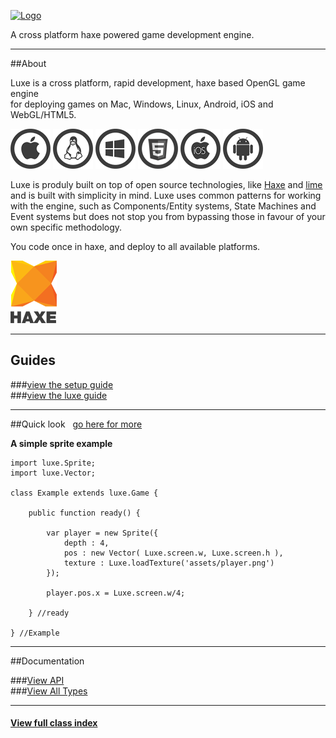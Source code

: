 
[![Logo](http://luxeengine.com/images/logo.png)](./index.html)

A cross platform haxe powered game development engine.

--- 
##About

Luxe is a cross platform, rapid development, haxe based OpenGL game engine    
for deploying games on Mac, Windows, Linux, Android, iOS and WebGL/HTML5.

<img title="Mac" alt="Mac" src="images/mac64.png" class="platform-icon-64"/>
<img title="Linux" alt="Linux" src="images/linux64.png" class="platform-icon-64"/>
<img title="Windows" alt="Windows" src="images/windows64.png" class="platform-icon-64"/>
<img title="WebGL/HTML5" alt="WebGL/HTML5" src="images/web64.png" class="platform-icon-64"/>
<img title="iOS" alt="iOS" src="images/ios64.png" class="platform-icon-64"/>
<img title="Android" alt="Android" src="images/android64.png" class="platform-icon-64"/>

Luxe is produly built on top of open source technologies, like [Haxe](http://haxe.org) and [lime](http://limeframework.com/) and is built with simplicity in mind.
Luxe uses common patterns for working with the engine, such as Components/Entity systems, State Machines and Event systems but does not stop you from bypassing those in favour of your own specific methodology. 

You code once in haxe, and deploy to all available platforms.

[ ![haxe](images/haxe.png) ](http://haxe.org)

----
## Guides

###[view the setup guide](setup.html)   
###[view the luxe guide](guide.html)   

----
##Quick look
&nbsp; [go here for more](quick.html)   
 
**A simple sprite example**

    import luxe.Sprite;
    import luxe.Vector;

    class Example extends luxe.Game {

        public function ready() {

            var player = new Sprite({
                depth : 4,
                pos : new Vector( Luxe.screen.w, Luxe.screen.h ),
                texture : Luxe.loadTexture('assets/player.png')
            });

            player.pos.x = Luxe.screen.w/4;

        } //ready

    } //Example

----

<a name="docs"></a>

##Documentation

###[View API](api.html)   
###[View All Types](types.html) 

---

#### [ View full class index ](api/index.html)   
&nbsp;
&nbsp;

&nbsp;


